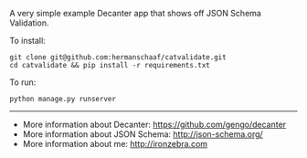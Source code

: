 A very simple example Decanter app that shows off JSON Schema Validation.

To install:

    git clone git@github.com:hermanschaaf/catvalidate.git
    cd catvalidate && pip install -r requirements.txt

To run:

    python manage.py runserver

-----------

 - More information about Decanter: https://github.com/gengo/decanter
 - More information about JSON Schema: http://json-schema.org/
 - More information about me: http://ironzebra.com